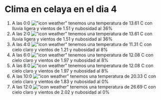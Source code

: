 # Clima en celaya en el dia 4

1. A las 0:0 !["icon weather"](http://openweathermap.org/img/w/10n.png) tenemos una temperatura de 13.61 C con lluvia ligera y  vientos de 1.51 y nubosidad al 36%
1. A las 2:0 !["icon weather"](http://openweathermap.org/img/w/10n.png) tenemos una temperatura de 13.61 C con lluvia ligera y  vientos de 1.51 y nubosidad al 36%
1. A las 4:0 !["icon weather"](http://openweathermap.org/img/w/02n.png) tenemos una temperatura de 11.31 C con cielo claro y  vientos de 1.21 y nubosidad al 8%
1. A las 6:0 !["icon weather"](http://openweathermap.org/img/w/02n.png) tenemos una temperatura de 12.08 C con cielo claro y  vientos de 1.97 y nubosidad al 8%
1. A las 8:0 !["icon weather"](http://openweathermap.org/img/w/02d.png) tenemos una temperatura de 12.08 C con cielo claro y  vientos de 1.97 y nubosidad al 8%
1. A las 10:0 !["icon weather"](http://openweathermap.org/img/w/01d.png) tenemos una temperatura de 20.33 C con cielo claro y  vientos de 1.83 y nubosidad al 0%
1. A las 12:0 !["icon weather"](http://openweathermap.org/img/w/01d.png) tenemos una temperatura de 26.69 C con cielo claro y  vientos de 2.02 y nubosidad al 0%
